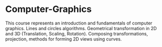 # Computer-Graphics
This course represents an introduction and fundamentals of computer graphics. Lines and circles algorithms. Geometrical transformation in 2D and 3D (Translation, Scaling, Rotation). Composing transformations, projection, methods for forming 2D views using curves.

